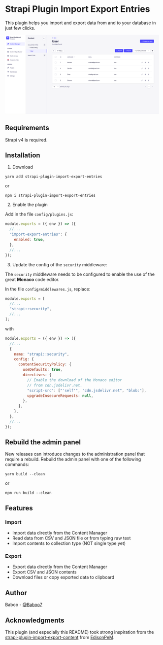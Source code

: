 # Strapi Plugin Import Export Entries

This plugin helps you import and export data from and to your database in just few clicks.

<img src="./doc/scr-ui.png" alt="UI" width="500"/>

## Requirements

Strapi v4 is required.

## Installation

1. Download

```
yarn add strapi-plugin-import-export-entries
```

or

```
npm i strapi-plugin-import-export-entries
```

2. Enable the plugin

Add in the file `config/plugins.js`:

```js
module.exports = ({ env }) => ({
  //...
  "import-export-entries": {
    enabled: true,
  },
  //...
});
```

3. Update the config of the `security` middleware:

The `security` middleware needs to be configured to enable the use of the great **Monaco** code editor.

In the file `config/middlewares.js`, replace:

```js
module.exports = [
  //...
  "strapi::security",
  //...
];
```

with

```js
module.exports = ({ env }) => ({
  //...
  {
    name: "strapi::security",
    config: {
      contentSecurityPolicy: {
        useDefaults: true,
        directives: {
          // Enable the download of the Monaco editor
          // from cdn.jsdelivr.net.
          "script-src": ["'self'", "cdn.jsdelivr.net", "blob:"],
          upgradeInsecureRequests: null,
        },
      },
    },
  },
  //...
});
```

## Rebuild the admin panel

New releases can introduce changes to the administration panel that require a rebuild. Rebuild the admin panel with one of the following commands:

```
yarn build --clean
```

or

```
npm run build --clean
```

## Features

### Import

- Import data directly from the Content Manager
- Read data from CSV and JSON file or from typing raw text
- Import contents to collection type (NOT single type yet)

### Export

- Export data directly from the Content Manager
- Export CSV and JSON contents
- Download files or copy exported data to clipboard

## Author

Baboo - [@Baboo7](https://github.com/Baboo7)

## Acknowledgments

This plugin (and especially this README) took strong inspiration from the [strapi-plugin-import-export-content](https://github.com/EdisonPeM/strapi-plugin-import-export-content#readme) from [EdisonPeM](https://github.com/EdisonPeM).
